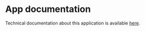 # App documentation

Technical documentation about this application is available
[here](/src/authority/docs/html/).